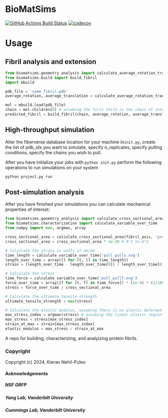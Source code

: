 BioMatSims
==============================
[//]: # (Badges)
[![GitHub Actions Build Status](https://github.com/REPLACE_WITH_OWNER_ACCOUNT/biomatsims/workflows/CI/badge.svg)](https://github.com/REPLACE_WITH_OWNER_ACCOUNT/biomatsims/actions?query=workflow%3ACI)
[![codecov](https://codecov.io/gh/REPLACE_WITH_OWNER_ACCOUNT/BioMatSims/branch/main/graph/badge.svg)](https://codecov.io/gh/REPLACE_WITH_OWNER_ACCOUNT/BioMatSims/branch/main)



# Usage

## Fibril analysis and extension
```python
from biomatsims.geometry_analysis import calculate_average_rotation_translation
from biomatsims.build import build_fibril
import mbuild

pdb_file = 'some_fibril.pdb'
average_rotation, average_translation = calculate_average_rotation_translation(pdb_file)

mol = mbuild.load(pdb_file)
chain = mol.children[0] # assuming the first child is the chain of interest
predicted_fibril = build_fibril(chain, average_rotation, average_translation, n_chains=40)
```

## High-throughput simulation 
Alter the fiberverse database location for your machine in`init.py`, create the list of pdb_ids you want to simulate, specify n_replicates, specify pulling conditions, specify the chains you wish to pull. 

After you have initialize your jobs with `python init.py` perform the following operations to run simulations on your system
```bash
python project.py run
```

## Post-simulation analysis
After you have finished your simulations you can calculate mechanical properties of interest:
```python
from biomatsims.geometry_analysis import calculate_cross_sectional_area
from biomatsims.characterization import calculate_variable_over_time
from numpy import max, argmax, array

cross_sectional_area = calculate_cross_sectional_area(fibril_axis, 'protofibril.pdb')
cross_sectional_area = cross_sectional_area * 1e-20 # A^2 to m^2

# Calculate the strain in units of nm/nm
time_length = calculate_variable_over_time('pull_pullx.xvg')
length_over_time = array([l for (t, l) in time_length])
strain = (length_over_time - length_over_time[0]) / length_over_time[0]

# Calculate the stress
time_force = calculate_variable_over_time('pull_pullf.xvg')
force_over_time = array([f for (t, f) in time_force]) * (1e-9) * (1/1000) # kJ/mol/nm to N
stress = force_over_time / cross_sectional_area

# Calculate the ultimate tensile strength
ultimate_tensile_strength = max(stress)

# Calculate the elastic modulus, assuming there is no plastic deformation
max_stress_index = argmax(stress) # assuming the linear elastic region ends at maximum stress
max_stress = stress[max_stress_index]
strain_at_max = strain[max_stress_index]
elastic_modulus = max_stress / strain_at_max
```


A repo for building, characterizing, and analyizing protein fibrils.

### Copyright

Copyright (c) 2024, Kieran Nehil-Puleo


#### Acknowledgements
##### NSF GRFP
##### Yang Lab, Vanderbilt University
##### Cummings Lab, Vanderbilt University
